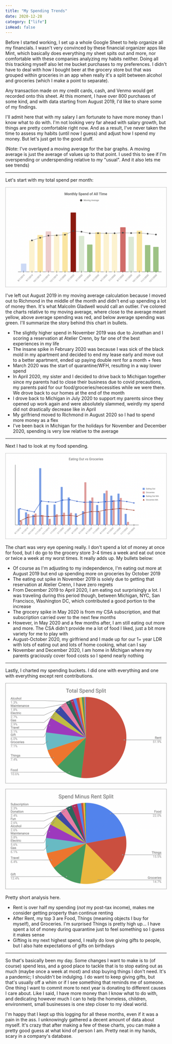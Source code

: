 ```yaml
---
title: "My Spending Trends"
date: 2020-12-28
category: ["life"]
isHead: false
---
```


Before I started working, I set up a whole Google Sheet to help organize all my financials. I wasn't very convinced by these financial organizer apps like Mint, which basically does everything my sheet spits out and more, nor comfortable with these companies analyzing my habits neither. Doing all this tracking myself also let me bucket purchases to my preferences. I didn't have to deal with how I bought beer at the grocery store but that was grouped within groceries in an app when really it's a split between alcohol and groceries (which I make a point to separate).

Any transaction made on my credit cards, cash, and Venmo would get recorded onto this sheet. At this moment, I have over 800 purchases of some kind, and with data starting from August 2019, I'd like to share some of my findings.

I'll admit here that with my salary I am fortunate to have more money than I know what to do with. I'm not looking very far ahead with salary growth, but things are pretty comfortable right now. And as a result, I've never taken the time to assess my habits (until now I guess) and adjust how I spend my money. But let's just get to the good stuff.

(Note: I've overlayed a moving average for the bar graphs. A moving average is just the average of values up to that point. I used this to see if I'm overspending or underspending relative to my "usual". And it also lets me see trends)

---

Let's start with my total spend per month:

![total spend per month](/images/spending-charts/monthly-spend.jpg)

I've left out August 2019 in my moving average calculation because I moved out to Richmond in the middle of the month and didn't end up spending a lot of money then. It's what Malcolm Gladwell would call an outlier. I've colored the charts relative to my moving average, where close to the average meant yellow, above average spending was red, and below average spending was green. I'll summarize the story behind this chart in bullets.

- The slightly higher spend in November 2019 was due to Jonathan and I scoring a reservation at Atelier Crenn, by far one of the best experiences in my life
- The insane spike in February 2020 was because I was sick of the black mold in my apartment and decided to end my lease early and move out to a better apartment, ended up paying double rent for a month + fees
- March 2020 was the start of quarantine/WFH, resulting in a way lower spend
- In April 2020, my sister and I decided to drive back to Michigan together since my parents had to close their business due to covid precautions, my parents paid for our food/groceries/necessities while we were there. We drove back to our homes at the end of the month
- I drove back to Michigan in July 2020 to support my parents since they opened up work again and were absolutely slammed, weirdly my spend did not drastically decrease like in April
- My girlfriend moved to Richmond in August 2020 so I had to spend more money as a flex
- I've been back in Michigan for the holidays for November and December 2020, spending is very low relative to the average

---

Next I had to look at my food spending.

![eating out vs groceries](/images/spending-charts/eating-out-vs-groceries.jpg)

The chart was very eye opening really. I don't spend a lot of money at once for food, but I do go to the grocery store 3-4 times a week and eat out once or twice a week at my worst times. It really adds up. My bullets below:

- Of course as I'm adjusting to my independence, I'm eating out more at August 2019 but end up spending more on groceries by October 2019
- The eating out spike in November 2019 is solely due to getting that reservation at Atelier Crenn, I have zero regrets
- From December 2019 to April 2020, I am eating out surprisingly a lot. I was traveling during this period though, between Michigan, NYC, San Francisco, Washington DC, which contributed a good portion to the increase
- The grocery spike in May 2020 is from my CSA subscription, and that subscription carried over to the next few months
- However, in May 2020 and a few months after, I am still eating out more and more. The CSA didn't provide me a lot of food I liked, just a bit more variety for me to play with
- August-October 2020, my girlfriend and I made up for our 1+ year LDR with lots of eating out and lots of home cooking, what can I say
- November and December 2020, I am home in Michigan where my parents graciously cover food costs so I spend nearly nothing

---

Lastly, I charted my spending buckets. I did one with everything and one with everything except rent contributions.

![total spend percentages](/images/spending-charts/spend-split.jpg)  

![total spend minus rent percentages](/images/spending-charts/spend-split-minus-rent.jpg)  

Pretty short analysis here.

- Rent is over half my spending (*not* my post-tax income), makes me consider getting property than continue renting
- After Rent, my top 3 are Food, Things (meaning objects I buy for myself), and Groceries. I'm surprised Things is pretty high up... I have spent a lot of money during quarantine just to feel something so I guess it makes sense
- Gifting is my next highest spend, I really do love giving gifts to people, but I also hate expectations of gifts on birthdays 

---

So that's basically been my day. Some changes I want to make is to (of course) spend less, and a good place to tackle that is to stop eating out as much (maybe once a week at most) and stop buying things I don't need. It's a pandemic; I shouldn't be indulging. I do want to keep giving gifts, but that's usually off a whim or if I see something that reminds me of someone. One thing I want to commit more to next year is donating to different causes I care about. Like I said, I have more money than I know what to do with, and dedicating however much I can to help the homeless, children, environment, small businesses is one step closer to my ideal world.

I'm happy that I kept up this logging for all these months, even if it was a pain in the ass. I unknowingly gathered a decent amount of data about myself. It's crazy that after making a few of these charts, you can make a pretty good guess at what kind of person I am. Pretty neat in my hands, scary in a company's database.